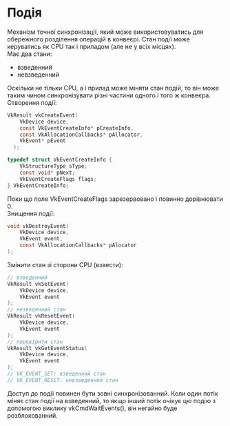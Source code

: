 # Подія
Механізм точної синхронізації, який може використовуватись для обережного розділення операцій в конвеєрі. Стан події може керуватись як CPU так і приладом (але не у всіх місцях).  
Має два стани:  
- взведенний  
- невзведенний  

Оскільки не тільки CPU, а і прилад може міняти стан подій, то він може таким чином синхронізувати різні частини одного і того ж конвеєра.
Створення події:  
```c
VkResult vkCreateEvent(  
    VkDevice device,  
	const VkEventCreateInfo* pCreateInfo,  
	const VkAllocationCallbacks* pAllocator,  
	VkEvent* pEvent  
  );  

typedef struct VkEventCreateInfo {  
    VkStructureType sType;  
	const void* pNext;  
	VkEventCreateFlags flags;  
} VkEventCreateInfo;
```  
Поки що поле VkEventCreateFlags зарезервовано і повинно дорівнювати 0.  
Знищення події:  
```c  
void vkDestroyEvent(
    VkDevice device,
	VkEvent event,
	const VkAllocationCallbacks* pAlocator
);  
```  
Змінити стан зі сторони CPU (взвести):  
```c  
// взведенний  
VkResult vkSetEvent(
    VkDevice device,
	VkEvent event
);
// незведенний стан  
VkResult vkResetEvent(  
    VkDevice device,  
	VkEvent event  
);  
// перевірити стан  
VkResult vkGetEventStatus(  
    VkDevice device,  
	VkEvent event  
);  
// VK_EVENT_SET: взведенний стан  
// VK_EVENT_RESET: невзведенний стан  
```  
Доступ до події повинен бути зовні синхронізованний. Коли один потік міняє стан події на взведенний, то якщо інший потік очікує цю подію з допомогою виклику vkCmdWaitEvents(), він негайно буде розблокованний.








